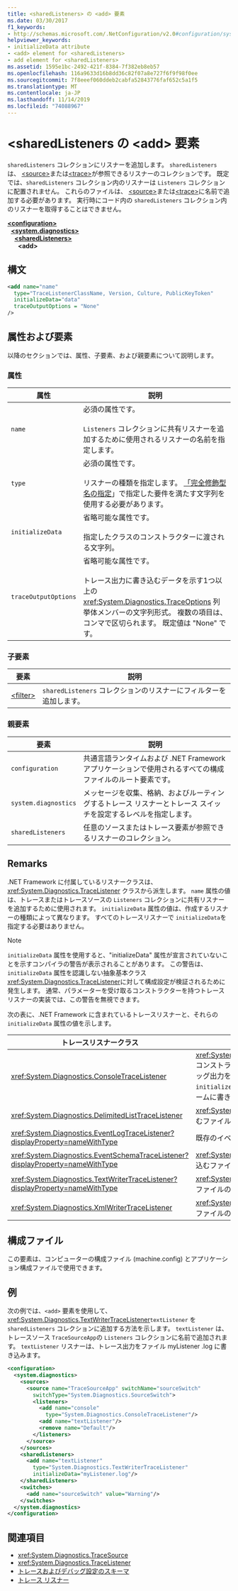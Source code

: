 ```yaml
---
title: <sharedListeners> の <add> 要素
ms.date: 03/30/2017
f1_keywords:
- http://schemas.microsoft.com/.NetConfiguration/v2.0#configuration/system.diagnostics/sharedListeners/add
helpviewer_keywords:
- initializeData attribute
- <add> element for <sharedListeners>
- add element for <sharedListeners>
ms.assetid: 1595e1bc-2492-421f-8384-7f382eb8eb57
ms.openlocfilehash: 116a9633d16b8dd36c82f07a8e727f6f9f98f0ee
ms.sourcegitcommit: 7f8eeef060ddeb2cabfa52843776faf652c5a1f5
ms.translationtype: MT
ms.contentlocale: ja-JP
ms.lasthandoff: 11/14/2019
ms.locfileid: "74088967"
---
```


# <a name="add-element-for-sharedlisteners"></a>\<sharedListeners の \<add> 要素
`sharedListeners` コレクションにリスナーを追加します。 `sharedListeners` は、 [\<source>](source-element.md)または[\<trace>](trace-element.md)が参照できるリスナーのコレクションです。  既定では、`sharedListeners` コレクション内のリスナーは `Listeners` コレクションに配置されません。 これらのファイルは、 [\<source>](source-element.md)または[\<trace>](trace-element.md)に名前で追加する必要があります。 実行時にコード内の `sharedListeners` コレクション内のリスナーを取得することはできません。  

[**\<configuration>**](../configuration-element.md)\
&nbsp;&nbsp;[**\<system.diagnostics>**](system-diagnostics-element.md)\
&nbsp;&nbsp;&nbsp;&nbsp;[**\<sharedListeners>**](sharedlisteners-element.md)\
&nbsp;&nbsp;&nbsp;&nbsp;&nbsp;&nbsp;**\<add>**


## <a name="syntax"></a>構文  
  
```xml  
<add name="name"   
  type="TraceListenerClassName, Version, Culture, PublicKeyToken"  
  initializeData="data"
  traceOutputOptions = "None"
/>  
```
  
## <a name="attributes-and-elements"></a>属性および要素  
 以降のセクションでは、属性、子要素、および親要素について説明します。  
  
### <a name="attributes"></a>属性  
  
|属性|説明|  
|---------------|-----------------|  
|`name`|必須の属性です。<br /><br /> `Listeners` コレクションに共有リスナーを追加するために使用されるリスナーの名前を指定します。|  
|`type`|必須の属性です。<br /><br /> リスナーの種類を指定します。 [「完全修飾型名の指定](../../../reflection-and-codedom/specifying-fully-qualified-type-names.md)」で指定した要件を満たす文字列を使用する必要があります。|  
|`initializeData`|省略可能な属性です。<br /><br /> 指定したクラスのコンストラクターに渡される文字列。|  
|`traceOutputOptions`|省略可能な属性です。<br/><br/>トレース出力に書き込むデータを示す1つ以上の <xref:System.Diagnostics.TraceOptions> 列挙体メンバーの文字列形式。 複数の項目は、コンマで区切られます。 既定値は "None" です。|

### <a name="child-elements"></a>子要素  
  
|要素|説明|  
|-------------|-----------------|  
|[\<filter>](filter-element-for-add-for-sharedlisteners.md)|`sharedListeners` コレクションのリスナーにフィルターを追加します。|  
  
### <a name="parent-elements"></a>親要素  
  
|要素|説明|  
|-------------|-----------------|  
|`configuration`|共通言語ランタイムおよび .NET Framework アプリケーションで使用されるすべての構成ファイルのルート要素です。|  
|`system.diagnostics`|メッセージを収集、格納、およびルーティングするトレース リスナーとトレース スイッチを設定するレベルを指定します。|  
|`sharedListeners`|任意のソースまたはトレース要素が参照できるリスナーのコレクション。|  
  
## <a name="remarks"></a>Remarks  
 .NET Framework に付属しているリスナークラスは、<xref:System.Diagnostics.TraceListener> クラスから派生します。 `name` 属性の値は、トレースまたはトレースソースの `Listeners` コレクションに共有リスナーを追加するために使用されます。 `initializeData` 属性の値は、作成するリスナーの種類によって異なります。 すべてのトレースリスナーで `initializeData`を指定する必要はありません。  
  
> [!NOTE]
> `initializeData` 属性を使用すると、"initializeData" 属性が宣言されていないことを示すコンパイラの警告が表示されることがあります。 この警告は、`initializeData` 属性を認識しない抽象基本クラス <xref:System.Diagnostics.TraceListener>に対して構成設定が検証されるために発生します。 通常、パラメーターを受け取るコンストラクターを持つトレースリスナーの実装では、この警告を無視できます。  
  
 次の表に、.NET Framework に含まれているトレースリスナーと、それらの `initializeData` 属性の値を示します。  
  
|トレースリスナークラス|initializeData 属性値|  
|--------------------------|------------------------------------|  
|<xref:System.Diagnostics.ConsoleTraceListener>|<xref:System.Diagnostics.ConsoleTraceListener.%23ctor%2A> コンストラクターの `useErrorStream` 値。  トレース出力とデバッグ出力を標準エラーストリームに書き込むには、`initializeData` 属性を "`true`" に設定します。標準出力ストリームに書き込むには、"`false`" に設定します。|  
|<xref:System.Diagnostics.DelimitedListTraceListener>|<xref:System.Diagnostics.DelimitedListTraceListener> が書き込むファイルの名前。|  
|<xref:System.Diagnostics.EventLogTraceListener?displayProperty=nameWithType>|既存のイベントログソースの名前。|  
|<xref:System.Diagnostics.EventSchemaTraceListener?displayProperty=nameWithType>|<xref:System.Diagnostics.EventSchemaTraceListener> が書き込むファイルの名前。|  
|<xref:System.Diagnostics.TextWriterTraceListener?displayProperty=nameWithType>|<xref:System.Diagnostics.TextWriterTraceListener> が書き込むファイルの名前。|  
|<xref:System.Diagnostics.XmlWriterTraceListener>|<xref:System.Diagnostics.XmlWriterTraceListener> が書き込むファイルの名前。|  
  
## <a name="configuration-file"></a>構成ファイル  
 この要素は、コンピューターの構成ファイル (machine.config) とアプリケーション構成ファイルで使用できます。  
  
## <a name="example"></a>例  
 次の例では、`<add>` 要素を使用して、<xref:System.Diagnostics.TextWriterTraceListener>`textListener` を `sharedListeners` コレクションに追加する方法を示します。   `textListener` は、トレースソース `TraceSourceApp`の `Listeners` コレクションに名前で追加されます。 `textListener` リスナーは、トレース出力をファイル myListener .log に書き込みます。  
  
```xml  
<configuration>  
  <system.diagnostics>  
    <sources>  
      <source name="TraceSourceApp" switchName="sourceSwitch"   
        switchType="System.Diagnostics.SourceSwitch">  
        <listeners>  
          <add name="console"   
            type="System.Diagnostics.ConsoleTraceListener"/>  
          <add name="textListener"/>  
          <remove name="Default"/>  
        </listeners>  
      </source>  
    </sources>  
    <sharedListeners>  
      <add name="textListener"   
        type="System.Diagnostics.TextWriterTraceListener"   
        initializeData="myListener.log"/>  
    </sharedListeners>  
    <switches>  
      <add name="sourceSwitch" value="Warning"/>  
    </switches>  
  </system.diagnostics>  
</configuration>   
```  
  
## <a name="see-also"></a>関連項目

- <xref:System.Diagnostics.TraceSource>
- <xref:System.Diagnostics.TraceListener>
- [トレースおよびデバッグ設定のスキーマ](index.md)
- [トレース リスナー](../../../debug-trace-profile/trace-listeners.md)
